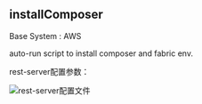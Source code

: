 ## installComposer
Base System : AWS

auto-run script to install composer and fabric env.

rest-server配置参数：

[](https://hyperledger.github.io/composer/tutorials/developer-guide.html)

![rest-server配置文件](https://hyperledger.github.io/composer/assets/img/tutorials/developer/composer-rest-server.png)
